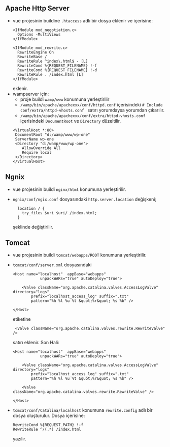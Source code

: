 ## Apache Http Server
- vue projesinin buildine `.htaccess` adlı bir dosya eklenir ve içerisine:
  ```
  <IfModule mod_negotiation.c>
    Options -MultiViews
  </IfModule>

  <IfModule mod_rewrite.c>
    RewriteEngine On
    RewriteBase /
    RewriteRule ^index\.html$ - [L]
    RewriteCond %{REQUEST_FILENAME} !-f
    RewriteCond %{REQUEST_FILENAME} !-d
    RewriteRule . /index.html [L]
  </IfModule>
  ```
  eklenir.
- wampserver için:
  * proje buildi `wamp/www` konumuna yerleştirilir
  * `/wamp/bin/apache/apachexxx/conf/httpd.conf` içerisindeki `# Include conf/extra/httpd-vhosts.conf
` satırı yorumdaysa yorumdan çıkarılır.
  * `/wamp/bin/apache/apachexxx/conf/extra/httpd-vhosts.conf` içerisindeki `DocumentRoot` ve `Directory` düzeltilir.
  ```
  <VirtualHost *:80>
   DocumentRoot "d:/wamp/www/wp-one"
   ServerName wp-one
   <Directory "d:/wamp/www/wp-one">
      AllowOverride All
      Require local
   </Directory>
  </VirtualHost>
  ```
## Ngnix
- vue projesinin buildi `nginx/html` konumuna yerleştirilir.
- `ngnix/conf/ngix.conf` dosyasındaki `http.server.location` değişkeni;

  ```
    location / {
      try_files $uri $uri/ /index.html;
    }

  ```

  şeklinde değiştirilir.

## Tomcat
- vue projesinin buildi `tomcat/webapps/ROOT` konumuna yerleştirilir.
- `tomcat/conf/server.xml` dosyasındaki

  ```
  <Host name="localhost"  appBase="webapps"
              unpackWARs="true" autoDeploy="true">

      <Valve className="org.apache.catalina.valves.AccessLogValve" directory="logs"
          prefix="localhost_access_log" suffix=".txt"
          pattern="%h %l %u %t &quot;%r&quot; %s %b" />

  </Host>
  ```

  etiketine

  ```
   <Valve className="org.apache.catalina.valves.rewrite.RewriteValve" />
  ```

  satırı eklenir. Son Hali:

  ```
  <Host name="localhost"  appBase="webapps"
              unpackWARs="true" autoDeploy="true">

      <Valve className="org.apache.catalina.valves.AccessLogValve" directory="logs"
          prefix="localhost_access_log" suffix=".txt"
          pattern="%h %l %u %t &quot;%r&quot; %s %b" />

      <Valve className="org.apache.catalina.valves.rewrite.RewriteValve" />

  </Host>
  ```

- `tomcat/conf/Catalina/localhost` konumuna `rewrite.config` adlı bir dosya oluşturulur. Dosya içerisine:

  ```
  RewriteCond %{REQUEST_PATH} !-f
  RewriteRule ^/(.*) /index.html
  ```

  yazılır.
